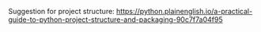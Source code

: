 Suggestion for project structure: https://python.plainenglish.io/a-practical-guide-to-python-project-structure-and-packaging-90c7f7a04f95